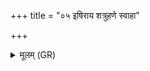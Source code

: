 +++
title = "०५ इषिराय शत्रुहणे स्वाहा"

+++
<details><summary>मूलम् (GR)</summary>

इषिराय शत्रुहणे स्वाहा ॥
</details>